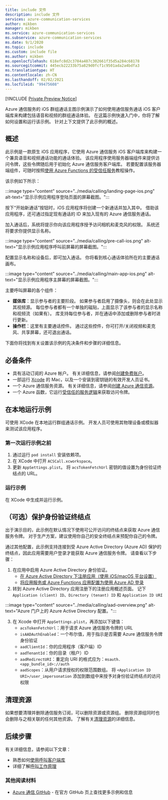 ```yaml
---
title: include 文件
description: include 文件
services: azure-communication-services
author: mikben
manager: mikben
ms.service: azure-communication-services
ms.subservice: azure-communication-services
ms.date: 9/1/2020
ms.topic: include
ms.custom: include file
ms.author: mikben
ms.openlocfilehash: 618efc8d2c3784a487c302661f35d5a284c68178
ms.sourcegitcommit: 445ecb22233b75a829d0fcf1c9501ada2a4bdfa3
ms.translationtype: HT
ms.contentlocale: zh-CN
ms.lasthandoff: 02/02/2021
ms.locfileid: "99475608"
---
```

[!INCLUDE [Private Preview Notice](../../includes/private-preview-include.md)]

Azure 通信服务的 iOS 群组通话主图示例演示了如何使用通信服务通话 iOS 客户端库来构建包括语音和视频的群组通话体验。 在这篇示例快速入门中，你将了解如何设置和运行该示例。 针对上下文提供了此示例的概述。

## <a name="overview"></a>概述

此示例是一款原生 iOS 应用程序，它使用 Azure 通信服务 iOS 客户端库来构建一个兼具语音和视频通话功能的通话体验。 该应用程序使用服务器端组件来提供访问令牌，这些令牌随后用于初始化 Azure 通信服务客户端库。 若要配置该服务器端组件，可随时按照[使用 Azure Functions 的受信任服务](../../tutorials/trusted-service-tutorial.md)教程操作。

该示例如下所示：

:::image type="content" source="../media/calling/landing-page-ios.png" alt-text="显示示例应用程序登陆页面的屏幕截图。":::

按下“开始新通话”按钮时，iOS 应用程序将创建一个新通话并加入其中。 借助该应用程序，还可通过指定现有通话的 ID 来加入现有的 Azure 通信服务通话。

加入通话后，系统将提示你向该应用程序授予访问相机和麦克风的权限。 系统还将要求你提供显示名称。

:::image type="content" source="../media/calling/pre-call-ios.png" alt-text="显示示例应用程序呼叫前屏幕的屏幕截图。":::

配置显示名称和设备后，即可加入通话。 你将看到核心通话体验所在的主要通话画布。

:::image type="content" source="../media/calling/main-app-ios.png" alt-text="显示示例应用程序主屏幕的屏幕截图。":::

主要呼叫屏幕的各个组件：

- **媒体库**：显示参与者的主要阶段。 如果参与者启用了摄像头，则会在此处显示其视频源。 每位参与者都有一个单独的磁贴，上面显示了该参与者的显示名称和视频流（如果有）。 库支持每位参与者，并在通话中添加或删除参与者时进行更新。
- **操作栏**：这里有主要通话控件。 通过这些控件，你可打开/关闭视频和麦克风、共享屏幕，还可退出通话。

下面你将找到有关设置该示例的先决条件和步骤的详细信息。

## <a name="prerequisites"></a>必备条件

- 具有活动订阅的 Azure 帐户。 有关详细信息，请参阅[创建免费账户](https://azure.microsoft.com/free/?WT.mc_id=A261C142F)。
- 一部运行 [Xcode](https://go.microsoft.com/fwLink/p/?LinkID=266532) 的 Mac，以及一个安装到密钥链的有效开发人员证书。
- 一个 Azure 通信服务资源。 有关详细信息，请参阅[创建 Azure 通信资源](../../quickstarts/create-communication-resource.md)。
- 一个 Azure 函数，它运行[受信任的服务逻辑](../../tutorials/trusted-service-tutorial.md)来获取访问令牌。

## <a name="running-sample-locally"></a>在本地运行示例

可使用 XCode 在本地运行群组通话示例。 开发人员可使用其物理设备或模拟器来测试该应用程序。

### <a name="before-running-the-sample-for-the-first-time"></a>第一次运行示例之前

1. 通过运行 `pod install` 安装依赖项。
2. 在 XCode 中打开 `ACSCall.xcworkspace`。
3. 更新 `AppSettings.plist`。 将 `acsTokenFetchUrl` 密钥的值设置为身份验证终结点的 URL。

### <a name="run-sample"></a>运行示例

在 XCode 中生成并运行示例。

## <a name="optional-securing-an-authentication-endpoint"></a>（可选）保护身份验证终结点

出于演示目的，此示例在默认情况下使用可公开访问的终结点来获取 Azure 通信服务令牌。 对于生产方案，建议使用你自己的安全终结点来预配你自己的令牌。

通过其他配置，此示例支持连接到受 Azure Active Directory (Azure AD) 保护的终结点，因此应用需要用户登录才能获取 Azure 通信服务令牌。 请查看以下步骤：

1. 在应用中启用 Azure Active Directory 身份验证。  
   - [在 Azure Active Directory 下注册应用（使用 iOS/macOS 平台设置）](https://docs.microsoft.com/azure/active-directory/develop/tutorial-v2-ios) 
    - [将应用服务或 Azure Functions 应用配置为使用 Azure AD 登录](https://docs.microsoft.com/azure/app-service/configure-authentication-provider-aad)
2. 转到 Azure Active Directory 应用注册下的注册应用概述页面。 记下 `Application (client) ID`、`Directory (tenant) ID` 和 `Application ID URI`

:::image type="content" source="../media/calling/aad-overview.png" alt-text="Azure 门户上的 Azure Active Directory 配置。":::

3. 在 Xcode 中打开 `AppSettings.plist`，再添加以下键值：
   - `acsTokenFetchUrl`：用于请求 Azure 通信服务令牌的 URL 
   - `isAADAuthEnabled`：一个布尔值，用于指示是否需要 Azure 通信服务令牌身份验证
   - `aadClientId`：你的应用程序（客户端）ID
   - `aadTenantId`：你的目录（租户）ID
   - `aadRedirectURI`：重定向 URI 的格式应为：`msauth.<app_bundle_id>://auth`
   - `aadScopes`：从用户请求授权的权限范围数组。 将 `<Application ID URI>/user_impersonation` 添加到数组中来授予对身份验证终结点的访问权限

## <a name="clean-up-resources"></a>清理资源

如果想要清理并删除通信服务订阅，可以删除资源或资源组。 删除资源组同时也会删除与之相关联的任何其他资源。 了解有关[清理资源](../../quickstarts/create-communication-resource.md#clean-up-resources)的详细信息。

## <a name="next-steps"></a>后续步骤

有关详细信息，请参阅以下文章：

- 熟悉如何[使用呼叫客户端库](../../quickstarts/voice-video-calling/calling-client-samples.md)
- 详细了解[呼叫工作原理](../../concepts/voice-video-calling/about-call-types.md)

### <a name="additional-reading"></a>其他阅读材料

- [Azure 通信 GitHub](https://github.com/Azure/communication) - 在官方 GitHub 页上查找更多示例和信息
